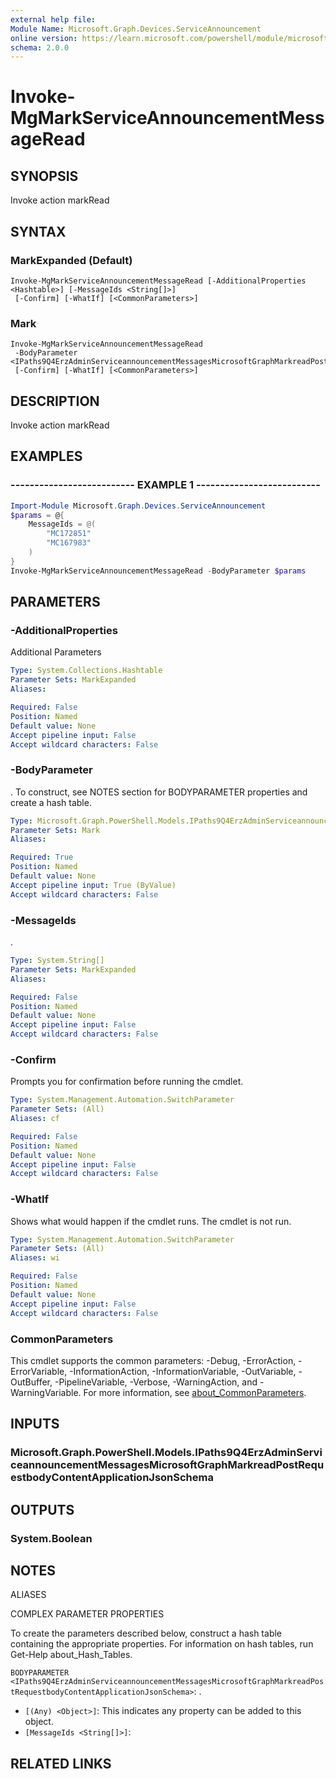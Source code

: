 ```yaml
---
external help file:
Module Name: Microsoft.Graph.Devices.ServiceAnnouncement
online version: https://learn.microsoft.com/powershell/module/microsoft.graph.devices.serviceannouncement/invoke-mgmarkserviceannouncementmessageread
schema: 2.0.0
---
```


# Invoke-MgMarkServiceAnnouncementMessageRead

## SYNOPSIS
Invoke action markRead

## SYNTAX

### MarkExpanded (Default)
```
Invoke-MgMarkServiceAnnouncementMessageRead [-AdditionalProperties <Hashtable>] [-MessageIds <String[]>]
 [-Confirm] [-WhatIf] [<CommonParameters>]
```

### Mark
```
Invoke-MgMarkServiceAnnouncementMessageRead
 -BodyParameter <IPaths9Q4ErzAdminServiceannouncementMessagesMicrosoftGraphMarkreadPostRequestbodyContentApplicationJsonSchema>
 [-Confirm] [-WhatIf] [<CommonParameters>]
```

## DESCRIPTION
Invoke action markRead

## EXAMPLES

### -------------------------- EXAMPLE 1 --------------------------
```powershell
Import-Module Microsoft.Graph.Devices.ServiceAnnouncement
$params = @{
	MessageIds = @(
		"MC172851"
		"MC167983"
	)
}
Invoke-MgMarkServiceAnnouncementMessageRead -BodyParameter $params
```



## PARAMETERS

### -AdditionalProperties
Additional Parameters

```yaml
Type: System.Collections.Hashtable
Parameter Sets: MarkExpanded
Aliases:

Required: False
Position: Named
Default value: None
Accept pipeline input: False
Accept wildcard characters: False
```

### -BodyParameter
.
To construct, see NOTES section for BODYPARAMETER properties and create a hash table.

```yaml
Type: Microsoft.Graph.PowerShell.Models.IPaths9Q4ErzAdminServiceannouncementMessagesMicrosoftGraphMarkreadPostRequestbodyContentApplicationJsonSchema
Parameter Sets: Mark
Aliases:

Required: True
Position: Named
Default value: None
Accept pipeline input: True (ByValue)
Accept wildcard characters: False
```

### -MessageIds
.

```yaml
Type: System.String[]
Parameter Sets: MarkExpanded
Aliases:

Required: False
Position: Named
Default value: None
Accept pipeline input: False
Accept wildcard characters: False
```

### -Confirm
Prompts you for confirmation before running the cmdlet.

```yaml
Type: System.Management.Automation.SwitchParameter
Parameter Sets: (All)
Aliases: cf

Required: False
Position: Named
Default value: None
Accept pipeline input: False
Accept wildcard characters: False
```

### -WhatIf
Shows what would happen if the cmdlet runs.
The cmdlet is not run.

```yaml
Type: System.Management.Automation.SwitchParameter
Parameter Sets: (All)
Aliases: wi

Required: False
Position: Named
Default value: None
Accept pipeline input: False
Accept wildcard characters: False
```

### CommonParameters
This cmdlet supports the common parameters: -Debug, -ErrorAction, -ErrorVariable, -InformationAction, -InformationVariable, -OutVariable, -OutBuffer, -PipelineVariable, -Verbose, -WarningAction, and -WarningVariable. For more information, see [about_CommonParameters](http://go.microsoft.com/fwlink/?LinkID=113216).

## INPUTS

### Microsoft.Graph.PowerShell.Models.IPaths9Q4ErzAdminServiceannouncementMessagesMicrosoftGraphMarkreadPostRequestbodyContentApplicationJsonSchema

## OUTPUTS

### System.Boolean

## NOTES

ALIASES

COMPLEX PARAMETER PROPERTIES

To create the parameters described below, construct a hash table containing the appropriate properties. For information on hash tables, run Get-Help about_Hash_Tables.


`BODYPARAMETER <IPaths9Q4ErzAdminServiceannouncementMessagesMicrosoftGraphMarkreadPostRequestbodyContentApplicationJsonSchema>`: .
  - `[(Any) <Object>]`: This indicates any property can be added to this object.
  - `[MessageIds <String[]>]`: 

## RELATED LINKS

